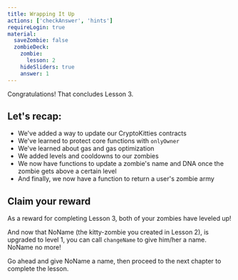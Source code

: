 ```yaml
---
title: Wrapping It Up
actions: ['checkAnswer', 'hints']
requireLogin: true
material:
  saveZombie: false
  zombieDeck:
    zombie:
      lesson: 2
    hideSliders: true
    answer: 1
---
```


Congratulations! That concludes Lesson 3.

## Let's recap:

- We've added a way to update our CryptoKitties contracts
- We've learned to protect core functions with `onlyOwner`
- We've learned about gas and gas optimization
- We added levels and cooldowns to our zombies
- We now have functions to update a zombie's name and DNA once the zombie gets above a certain level
- And finally, we now have a function to return a user's zombie army

## Claim your reward

As a reward for completing Lesson 3, both of your zombies have leveled up!

And now that NoName (the kitty-zombie you created in Lesson 2), is upgraded to level 1, you can call `changeName` to give him/her a name. NoName no more!

Go ahead and give NoName a name, then proceed to the next chapter to complete the lesson.
